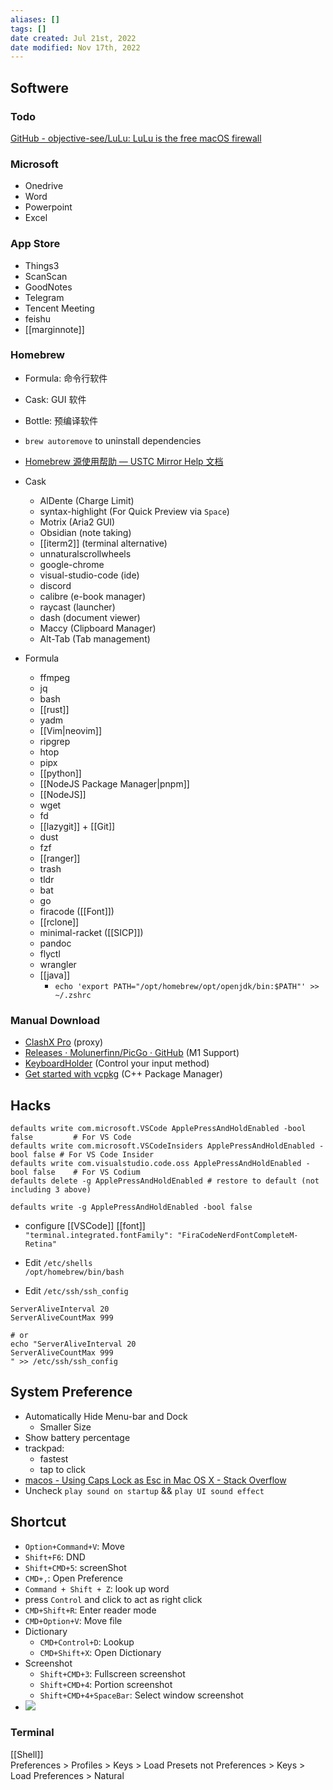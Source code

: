 ```yaml
---
aliases: []
tags: [] 
date created: Jul 21st, 2022
date modified: Nov 17th, 2022
---
```


## Softwere

### Todo
[GitHub - objective-see/LuLu: LuLu is the free macOS firewall](https://github.com/objective-see/LuLu)

### Microsoft
- Onedrive
- Word
- Powerpoint
- Excel

### App Store
- Things3
- ScanScan
- GoodNotes
- Telegram
- Tencent Meeting
- feishu
- [[marginnote]]

### Homebrew
- Formula: 命令行软件
- Cask: GUI 软件
- Bottle: 预编译软件
- `brew autoremove` to uninstall dependencies  
- [Homebrew 源使用帮助 — USTC Mirror Help 文档](https://mirrors.ustc.edu.cn/help/brew.git.html)

- Cask
	- AlDente (Charge Limit)
	- syntax-highlight (For Quick Preview via `Space`)
	- Motrix (Aria2 GUI)
	- Obsidian (note taking)
	- [[iterm2]] (terminal alternative)
	- unnaturalscrollwheels
	- google-chrome
	- visual-studio-code (ide)
	- discord
	- calibre (e-book manager)
	- raycast (launcher)
	- dash (document viewer)
	- Maccy (Clipboard Manager)
	- Alt-Tab (Tab management)

- Formula
	- ffmpeg
	- jq
	- bash
	- [[rust]]
	- yadm
	- [[Vim|neovim]]
	- ripgrep
	- htop
	- pipx
	- [[python]]
	- [[NodeJS Package Manager|pnpm]] 
	- [[NodeJS]]
	- wget
	- fd
	- [[lazygit]] + [[Git]]
	- dust
	- fzf
	- [[ranger]]
	- trash
	- tldr
	- bat
	- go
	- firacode ([[Font]])
	- [[rclone]]
	 - minimal-racket ([[SICP]])
	- pandoc
	- flyctl
	- wrangler
	- [[java]]
		- `echo 'export PATH="/opt/homebrew/opt/openjdk/bin:$PATH"' >> ~/.zshrc`

### Manual Download
- [ClashX Pro](https://install.appcenter.ms/users/clashx/apps/clashx-pro/distribution_groups/public) (proxy)
- [Releases · Molunerfinn/PicGo · GitHub](https://github.com/Molunerfinn/PicGo/releases) (M1 Support)
- [KeyboardHolder](https://keyboardholder.leavesc.com/en-us/) (Control your input method)
- [Get started with vcpkg](https://vcpkg.io/en/getting-started.html?platform=mac) (C++ Package Manager)

## Hacks
```
defaults write com.microsoft.VSCode ApplePressAndHoldEnabled -bool false         # For VS Code
defaults write com.microsoft.VSCodeInsiders ApplePressAndHoldEnabled -bool false # For VS Code Insider
defaults write com.visualstudio.code.oss ApplePressAndHoldEnabled -bool false    # For VS Codium
defaults delete -g ApplePressAndHoldEnabled # restore to default (not including 3 above)

defaults write -g ApplePressAndHoldEnabled -bool false
```

- configure [[VSCode]] [[font]]  
`"terminal.integrated.fontFamily": "FiraCodeNerdFontCompleteM-Retina"`

- Edit `/etc/shells`  
`/opt/homebrew/bin/bash`

- Edit `/etc/ssh/ssh_config`

```
ServerAliveInterval 20
ServerAliveCountMax 999

# or
echo "ServerAliveInterval 20
ServerAliveCountMax 999
" >> /etc/ssh/ssh_config
```

## System Preference
- Automatically Hide Menu-bar and Dock
	- Smaller Size
- Show battery percentage
- trackpad:
	- fastest
	- tap to click
- [macos - Using Caps Lock as Esc in Mac OS X - Stack Overflow](https://stackoverflow.com/questions/127591/using-caps-lock-as-esc-in-mac-os-x)
- Uncheck `play sound on startup` && `play UI sound effect`

## Shortcut
- `Option+Command+V`: Move
- `Shift+F6`: DND
- `Shift+CMD+5`: screenShot
- `CMD+,`: Open Preference
- `Command + Shift + Z`: look up word
- press `Control` and click to act as right click
- `CMD+Shift+R`: Enter reader mode
- `CMD+Option+V`: Move file
- Dictionary
	- `CMD+Control+D`: Lookup
	- `CMD+Shift+X`: Open Dictionary
- Screenshot
	- `Shift+CMD+3`: Fullscreen screenshot 
	- `Shift+CMD+4`: Portion screenshot
	- `Shift+CMD+4+SpaceBar`: Select window screenshot
- ![](https://img.ynchen.me/2022/07/1ee4ed251c07ded5b5da043191d02497.png)

### Terminal
[[Shell]]  
Preferences > Profiles > Keys > Load Presets not Preferences > Keys > Load Preferences > Natural
